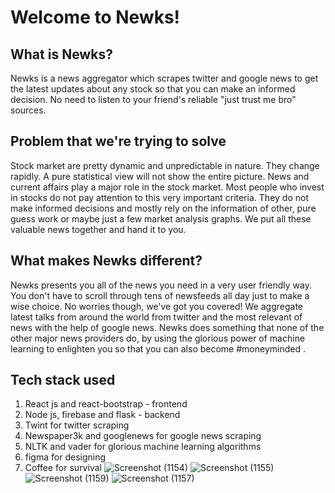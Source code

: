 # Welcome to Newks!
## What is Newks?
Newks is a news aggregator which scrapes twitter and google news to get the latest updates about any stock so that you can make an informed decision. No need to listen to your friend's reliable "just trust me bro" sources.
## Problem that we're trying to solve
Stock market are pretty dynamic and unpredictable in nature. They change rapidly.  A pure statistical view will not show the entire picture. News and current affairs play a major role in the stock market.
Most people who invest in stocks do not pay attention to this very important criteria. They do not make informed decisions and mostly rely on the information of other, pure guess work or maybe just a few market analysis graphs.
We put all these valuable news together and hand it to you. 
## What makes Newks different?
Newks presents you all of the news you need in a very user friendly way. You don't have to scroll through tens of newsfeeds all day just to make a wise choice. No worries though, we've got you covered! We aggregate latest talks from around the world from twitter and the most relevant of news with the help of google news.
Newks does something that none of the other major news providers do, by using the glorious power of machine learning to enlighten you so that you can also become #moneyminded .
## Tech stack used
1. React js and react-bootstrap - frontend
2. Node js, firebase and flask - backend
3. Twint for twitter scraping
4. Newspaper3k and googlenews for google news scraping
5. NLTK and vader for glorious machine learning algorithms
6. figma for designing
7. Coffee for survival
![Screenshot (1154)](https://user-images.githubusercontent.com/78438978/161376025-3d9166a3-1868-444b-a701-dd46f1ece288.png)
![Screenshot (1155)](https://user-images.githubusercontent.com/78438978/161376031-a79b1a00-9075-4825-810b-a5773c3f88de.png)
![Screenshot (1159)](https://user-images.githubusercontent.com/78438978/161377384-2eecab32-522f-4eb4-8fa4-1650a5910ebc.png)
![Screenshot (1157)](https://user-images.githubusercontent.com/78438978/161376038-3593fb06-6cdd-4174-babb-22133f16bdda.png)
